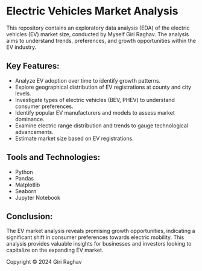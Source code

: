 
</head>
<body>
  <h1>Electric Vehicles Market Analysis</h1>

  <p>This repository contains an exploratory data analysis (EDA) of the electric vehicles (EV) market size, conducted by Myself Giri Raghav. The analysis aims to understand trends, preferences, and growth opportunities within the EV industry.</p>

  <h2>Key Features:</h2>
  <ul>
    <li>Analyze EV adoption over time to identify growth patterns.</li>
    <li>Explore geographical distribution of EV registrations at county and city levels.</li>
    <li>Investigate types of electric vehicles (BEV, PHEV) to understand consumer preferences.</li>
    <li>Identify popular EV manufacturers and models to assess market dominance.</li>
    <li>Examine electric range distribution and trends to gauge technological advancements.</li>
    <li>Estimate market size based on EV registrations.</li>
  </ul>

  <h2>Tools and Technologies:</h2>
  <ul>
    <li>Python</li>
    <li>Pandas</li>
    <li>Matplotlib</li>
    <li>Seaborn</li>
    <li>Jupyter Notebook</li>
  </ul>


  <h2>Conclusion:</h2>
  <p>The EV market analysis reveals promising growth opportunities, indicating a significant shift in consumer preferences towards electric mobility. This analysis provides valuable insights for businesses and investors looking to capitalize on the expanding EV market.</p>

  
  <footer>
    <p>Copyright © 2024 Giri Raghav</p>
  </footer>
</body>
</html>
